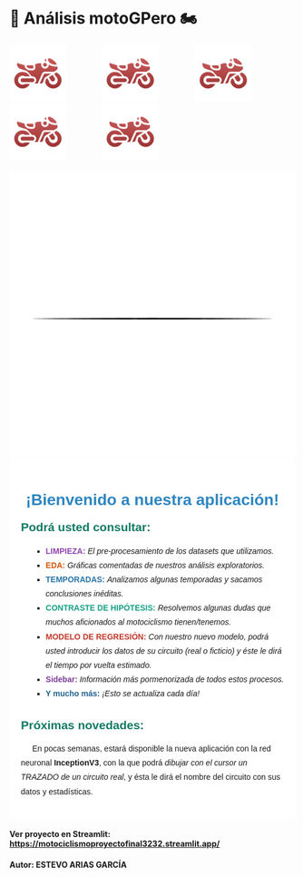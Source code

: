 
# 🏁 Análisis motoGPero 🏍️

<img src="img/icon_moto.png" width="100" style="margin-right: 20px; display: inline-block;">    &nbsp;&nbsp;&nbsp;&nbsp;&nbsp;&nbsp;&nbsp;&nbsp;&nbsp;    <img src="img/icon_moto.png" width="100" style="margin-right: 20px; display: inline-block;">  &nbsp;&nbsp;&nbsp;&nbsp;&nbsp;&nbsp;&nbsp;&nbsp;&nbsp;    <img src="img/icon_moto.png" width="100" style="margin-right: 20px; display: inline-block;">    &nbsp;&nbsp;&nbsp;&nbsp;&nbsp;&nbsp;&nbsp;&nbsp;&nbsp;    <img src="img/icon_moto.png" width="100" style="margin-right: 20px; display: inline-block;">  &nbsp;&nbsp;&nbsp;&nbsp;&nbsp;&nbsp;&nbsp;&nbsp;&nbsp;    <img src="img/icon_moto.png" width="100" style="margin-right: 20px; display: inline-block;">

<img src="img/lh3.png" width="800" style="margin-right: 20px; display: inline-block;">
 
<div style="background-color: white; padding: 20px; border-radius: 10px; font-family: Arial, sans-serif;">
        <h1 style="text-align: center; color: #2E86C1;">¡Bienvenido a nuestra aplicación!</h1>
        <h2 style="margin-top: 20px; color: #117A65;">Podrá usted consultar:</h2>
        <ul style="list-style-type: square; line-height: 1.8; margin-left: 20px;">
            <li><b><span style="color: #8E44AD;">LIMPIEZA:</span></b> <i>El pre-procesamiento de los datasets que utilizamos.</i></li>
            <li><b><span style="color: #D35400;">EDA:</span></b> <i>Gráficas comentadas de nuestros análisis exploratorios.</i></li>
            <li><b><span style="color: #2874A6;">TEMPORADAS:</span></b> <i>Analizamos algunas temporadas y sacamos conclusiones inéditas.</i></li>
            <li><b><span style="color: #16A085;">CONTRASTE DE HIPÓTESIS:</span></b> <i>Resolvemos algunas dudas que muchos aficionados al motociclismo tienen/tenemos.</i></li>
            <li><b><span style="color: #C0392B;">MODELO DE REGRESIÓN:</span></b> <i>Con nuestro nuevo modelo, podrá usted introducir los datos de su circuito (real o ficticio) y éste le dirá el tiempo por vuelta estimado.</i></li>
            <li><b><span style="color: #7D3C98;">Sidebar:</span></b> <i>Información más pormenorizada de todos estos procesos.</i></li>
            <li><b><span style="color: #1F618D;">Y mucho más:</span></b> <i>¡Esto se actualiza cada día!</i></li>
        </ul>
        <h2 style="margin-top: 30px; color: #117A65;">Próximas novedades:</h2>
        <p style="text-indent: 20px; line-height: 1.8;">En pocas semanas, estará disponible la nueva aplicación con la red neuronal <b>InceptionV3</b>, con la que podrá 
        <i>dibujar con el cursor un TRAZADO de un circuito real</i>, y ésta le dirá el nombre del circuito con sus datos y estadísticas.</p>
    </div>

#### Ver proyecto en Streamlit: https://motociclismoproyectofinal3232.streamlit.app/
#### Autor: ESTEVO ARIAS GARCÍA
